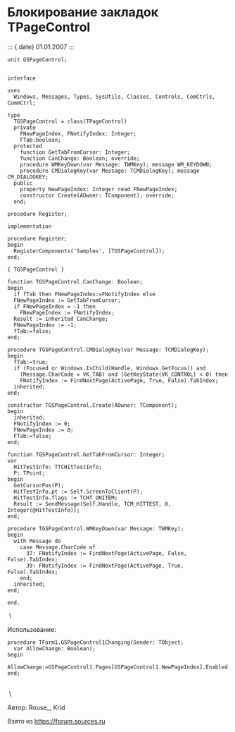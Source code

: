 Блокирование закладок TPageControl
==================================

::: {.date}
01.01.2007
:::

    unit GSPageControl;

     
    interface
     
    uses
      Windows, Messages, Types, SysUtils, Classes, Controls, ComCtrls, CommCtrl;
     
    type
      TGSPageControl = class(TPageControl)
      private
        FNewPageIndex, FNotifyIndex: Integer;
        FTab:boolean;
      protected
        function GetTabFromCursor: Integer;
        function CanChange: Boolean; override;
        procedure WMKeyDown(var Message: TWMKey); message WM_KEYDOWN;
        procedure CMDialogKey(var Message: TCMDialogKey); message CM_DIALOGKEY;
      public
        property NewPageIndex: Integer read FNewPageIndex;
        constructor Create(AOwner: TComponent); override;
      end;
     
    procedure Register;
     
    implementation
     
    procedure Register;
    begin
      RegisterComponents('Samples', [TGSPageControl]);
    end;
     
    { TGSPageControl }
     
    function TGSPageControl.CanChange: Boolean;
    begin
      if fTab then FNewPageIndex:=FNotifyIndex else
      FNewPageIndex := GetTabFromCursor;
      if FNewPageIndex = -1 then
        FNewPageIndex := FNotifyIndex;
      Result := inherited CanChange;
      FNewPageIndex := -1;
      fTab:=false;
    end;
     
    procedure TGSPageControl.CMDialogKey(var Message: TCMDialogKey);
    begin
      fTab:=true;
      if (Focused or Windows.IsChild(Handle, Windows.GetFocus)) and
        (Message.CharCode = VK_TAB) and (GetKeyState(VK_CONTROL) < 0) then
        FNotifyIndex := FindNextPage(ActivePage, True, False).TabIndex;
      inherited;
    end;
     
    constructor TGSPageControl.Create(AOwner: TComponent);
    begin
      inherited;
      FNotifyIndex := 0;
      FNewPageIndex := 0;
      FTab:=false;
    end;
     
    function TGSPageControl.GetTabFromCursor: Integer;
    var
      HitTestInfo: TTCHitTestInfo;
      P: TPoint;
    begin
      GetCursorPos(P);
      HitTestInfo.pt := Self.ScreenToClient(P);
      HitTestInfo.flags := TCHT_ONITEM;
      Result := SendMessage(Self.Handle, TCM_HITTEST, 0, Integer(@HitTestInfo));
    end;
     
    procedure TGSPageControl.WMKeyDown(var Message: TWMKey);
    begin
      with Message do
        case Message.CharCode of
          37: FNotifyIndex := FindNextPage(ActivePage, False, False).TabIndex;
          39: FNotifyIndex := FindNextPage(ActivePage, True, False).TabIndex;
        end;
      inherited;
    end;
     
    end.

 \

Использование:

    procedure TForm1.GSPageControl1Changing(Sender: TObject;
      var AllowChange: Boolean);
    begin
     AllowChange:=GSPageControl1.Pages[GSPageControl1.NewPageIndex].Enabled
    end;

 \
 \

Автор: Rouse\_, Krid

Взято из <https://forum.sources.ru>
